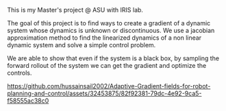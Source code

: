 This is my Master's project @ ASU with IRIS lab. 

The goal of this project is to find ways to create a gradient of a dynamic system whose dynamics is unknown or discontinuous. 
We use a jacobian approximation method to find the linearized dynamics of a non linear dynamic system and solve a simple control problem. 

We are able to show that even if the system is a black box, by sampling the forward rollout of the system we can get the gradient and optimize the controls.


https://github.com/hussainsail2002/Adaptive-Gradient-fields-for-robot-planning-and-control/assets/32453875/82f92381-79dc-4e92-9ca5-f58555ac38c0

